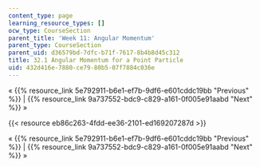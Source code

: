 ```yaml
---
content_type: page
learning_resource_types: []
ocw_type: CourseSection
parent_title: 'Week 11: Angular Momentum'
parent_type: CourseSection
parent_uid: d36579bd-7dfc-b71f-7617-8b4b8d45c312
title: 32.1 Angular Momentum for a Point Particle
uid: 432d416e-7880-ce79-80b5-07f7884c036e
---
```


« {{% resource_link 5e792911-b6e1-ef7b-9df6-e601cddc19bb "Previous" %}} | {{% resource_link 9a737552-bdc9-c829-a161-0f005e91aabd "Next" %}} »

{{< resource eb86c263-4fdd-ee36-2101-ed169207287d >}}

« {{% resource_link 5e792911-b6e1-ef7b-9df6-e601cddc19bb "Previous" %}} | {{% resource_link 9a737552-bdc9-c829-a161-0f005e91aabd "Next" %}} »